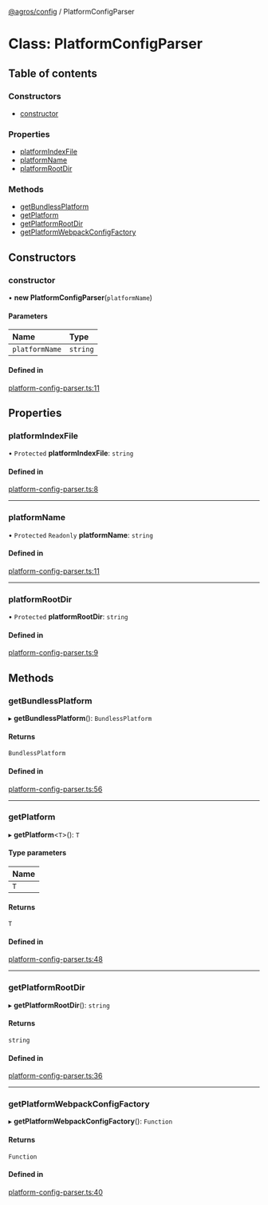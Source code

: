 [@agros/config](../index.md) / PlatformConfigParser

# Class: PlatformConfigParser

## Table of contents

### Constructors

- [constructor](PlatformConfigParser.md#constructor)

### Properties

- [platformIndexFile](PlatformConfigParser.md#platformindexfile)
- [platformName](PlatformConfigParser.md#platformname)
- [platformRootDir](PlatformConfigParser.md#platformrootdir)

### Methods

- [getBundlessPlatform](PlatformConfigParser.md#getbundlessplatform)
- [getPlatform](PlatformConfigParser.md#getplatform)
- [getPlatformRootDir](PlatformConfigParser.md#getplatformrootdir)
- [getPlatformWebpackConfigFactory](PlatformConfigParser.md#getplatformwebpackconfigfactory)

## Constructors

### <a id="constructor" name="constructor"></a> constructor

• **new PlatformConfigParser**(`platformName`)

#### Parameters

| Name | Type |
| :------ | :------ |
| `platformName` | `string` |

#### Defined in

[platform-config-parser.ts:11](https://github.com/agrosjs/agros/blob/462a64e/packages/agros-config/src/platform-config-parser.ts#L11)

## Properties

### <a id="platformindexfile" name="platformindexfile"></a> platformIndexFile

• `Protected` **platformIndexFile**: `string`

#### Defined in

[platform-config-parser.ts:8](https://github.com/agrosjs/agros/blob/462a64e/packages/agros-config/src/platform-config-parser.ts#L8)

___

### <a id="platformname" name="platformname"></a> platformName

• `Protected` `Readonly` **platformName**: `string`

#### Defined in

[platform-config-parser.ts:11](https://github.com/agrosjs/agros/blob/462a64e/packages/agros-config/src/platform-config-parser.ts#L11)

___

### <a id="platformrootdir" name="platformrootdir"></a> platformRootDir

• `Protected` **platformRootDir**: `string`

#### Defined in

[platform-config-parser.ts:9](https://github.com/agrosjs/agros/blob/462a64e/packages/agros-config/src/platform-config-parser.ts#L9)

## Methods

### <a id="getbundlessplatform" name="getbundlessplatform"></a> getBundlessPlatform

▸ **getBundlessPlatform**(): `BundlessPlatform`

#### Returns

`BundlessPlatform`

#### Defined in

[platform-config-parser.ts:56](https://github.com/agrosjs/agros/blob/462a64e/packages/agros-config/src/platform-config-parser.ts#L56)

___

### <a id="getplatform" name="getplatform"></a> getPlatform

▸ **getPlatform**<`T`\>(): `T`

#### Type parameters

| Name |
| :------ |
| `T` |

#### Returns

`T`

#### Defined in

[platform-config-parser.ts:48](https://github.com/agrosjs/agros/blob/462a64e/packages/agros-config/src/platform-config-parser.ts#L48)

___

### <a id="getplatformrootdir" name="getplatformrootdir"></a> getPlatformRootDir

▸ **getPlatformRootDir**(): `string`

#### Returns

`string`

#### Defined in

[platform-config-parser.ts:36](https://github.com/agrosjs/agros/blob/462a64e/packages/agros-config/src/platform-config-parser.ts#L36)

___

### <a id="getplatformwebpackconfigfactory" name="getplatformwebpackconfigfactory"></a> getPlatformWebpackConfigFactory

▸ **getPlatformWebpackConfigFactory**(): `Function`

#### Returns

`Function`

#### Defined in

[platform-config-parser.ts:40](https://github.com/agrosjs/agros/blob/462a64e/packages/agros-config/src/platform-config-parser.ts#L40)

